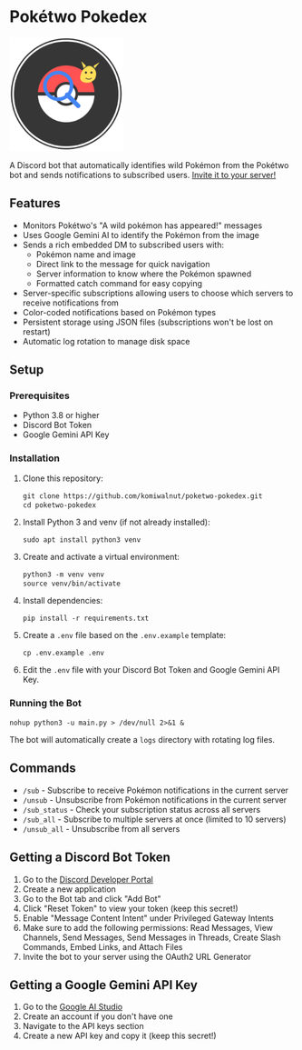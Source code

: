 # Pokétwo Pokedex

<img src="poketwo_image.svg" alt="Pokétwo Pokedex Bot" width="200"/>

A Discord bot that automatically identifies wild Pokémon from the Pokétwo bot and sends notifications to subscribed users. [Invite it to your server!](https://discord.com/oauth2/authorize?client_id=1367292911582056518)

## Features

- Monitors Pokétwo's "A wild pokémon has appeared!" messages
- Uses Google Gemini AI to identify the Pokémon from the image
- Sends a rich embedded DM to subscribed users with:
  - Pokémon name and image
  - Direct link to the message for quick navigation
  - Server information to know where the Pokémon spawned
  - Formatted catch command for easy copying
- Server-specific subscriptions allowing users to choose which servers to receive notifications from
- Color-coded notifications based on Pokémon types
- Persistent storage using JSON files (subscriptions won't be lost on restart)
- Automatic log rotation to manage disk space

## Setup

### Prerequisites

- Python 3.8 or higher
- Discord Bot Token
- Google Gemini API Key

### Installation

1. Clone this repository:
   ```
   git clone https://github.com/komiwalnut/poketwo-pokedex.git
   cd poketwo-pokedex
   ```

2. Install Python 3 and venv (if not already installed):
   ```
   sudo apt install python3 venv
   ```
3. Create and activate a virtual environment:
   ```
   python3 -m venv venv
   source venv/bin/activate
   ```

4. Install dependencies:
   ```
   pip install -r requirements.txt
   ```

5. Create a `.env` file based on the `.env.example` template:
   ```
   cp .env.example .env
   ```

6. Edit the `.env` file with your Discord Bot Token and Google Gemini API Key.

### Running the Bot

```
nohup python3 -u main.py > /dev/null 2>&1 &
```

The bot will automatically create a `logs` directory with rotating log files.

## Commands

- `/sub` - Subscribe to receive Pokémon notifications in the current server
- `/unsub` - Unsubscribe from Pokémon notifications in the current server
- `/sub_status` - Check your subscription status across all servers
- `/sub_all` - Subscribe to multiple servers at once (limited to 10 servers)
- `/unsub_all` - Unsubscribe from all servers

## Getting a Discord Bot Token

1. Go to the [Discord Developer Portal](https://discord.com/developers/applications)
2. Create a new application
3. Go to the Bot tab and click "Add Bot"
4. Click "Reset Token" to view your token (keep this secret!)
5. Enable "Message Content Intent" under Privileged Gateway Intents
6. Make sure to add the following permissions: Read Messages, View Channels, Send Messages, Send Messages in Threads, Create Slash Commands, Embed Links, and Attach Files
7. Invite the bot to your server using the OAuth2 URL Generator

## Getting a Google Gemini API Key

1. Go to the [Google AI Studio](https://aistudio.google.com/)
2. Create an account if you don't have one
3. Navigate to the API keys section
4. Create a new API key and copy it (keep this secret!)